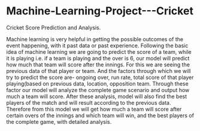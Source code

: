 # Machine-Learning-Project---Cricket
Cricket Score Prediction and Analysis.

Machine learning is very helpful in getting the possible outcomes of the event happening, with it past data or past experience. Following the basic idea of machine learning we are going to predict the score of a team, while it is playing i.e. if a team is playing and the over is 6, our model will predict how much that team will score after the innings. For this we are seeing the previous data of that player or team. And the factors through which we will try to predict the score are- ongoing over, run rate, total score of that player playing(based on previous data, location, opposition team. Through these factor our model will analyze the complete game scenario and output how much a team will score.
After these analysis, model will also find the best players of the match and will result according to the previous data. Therefore  from this model we will get how much a team will score after certain overs of the innings and which team will win, and the best players of the complete game, with detailed analysis. 


